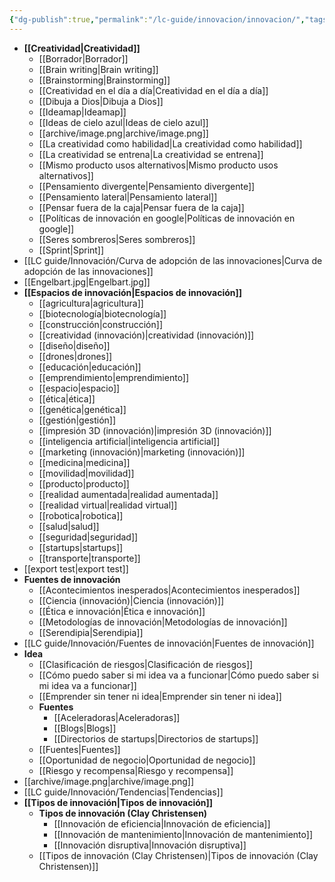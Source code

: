 ```yaml
---
{"dg-publish":true,"permalink":"/lc-guide/innovacion/innovacion/","tags":[[["InnBoK"]],[["content"]]],"noteIcon":""}
---
```


- **[[Creatividad\|Creatividad]]**
	- [[Borrador\|Borrador]]
	- [[Brain writing\|Brain writing]]
	- [[Brainstorming\|Brainstorming]]
	- [[Creatividad en el día a día\|Creatividad en el día a día]]
	- [[Dibuja a Dios\|Dibuja a Dios]]
	- [[Ideamap\|Ideamap]]
	- [[Ideas de cielo azul\|Ideas de cielo azul]]
	- [[archive/image.png\|archive/image.png]]
	- [[La creatividad como habilidad\|La creatividad como habilidad]]
	- [[La creatividad se entrena\|La creatividad se entrena]]
	- [[Mismo producto usos alternativos\|Mismo producto usos alternativos]]
	- [[Pensamiento divergente\|Pensamiento divergente]]
	- [[Pensamiento lateral\|Pensamiento lateral]]
	- [[Pensar fuera de la caja\|Pensar fuera de la caja]]
	- [[Políticas de innovación en google\|Políticas de innovación en google]]
	- [[Seres sombreros\|Seres sombreros]]
	- [[Sprint\|Sprint]]
- [[LC guide/Innovación/Curva de adopción de las innovaciones\|Curva de adopción de las innovaciones]]
- [[Engelbart.jpg\|Engelbart.jpg]]
- **[[Espacios de innovación\|Espacios de innovación]]**
	- [[agricultura\|agricultura]]
	- [[biotecnología\|biotecnología]]
	- [[construcción\|construcción]]
	- [[creatividad (innovación)\|creatividad (innovación)]]
	- [[diseño\|diseño]]
	- [[drones\|drones]]
	- [[educación\|educación]]
	- [[emprendimiento\|emprendimiento]]
	- [[espacio\|espacio]]
	- [[ética\|ética]]
	- [[genética\|genética]]
	- [[gestión\|gestión]]
	- [[impresión 3D (innovación)\|impresión 3D (innovación)]]
	- [[inteligencia artificial\|inteligencia artificial]]
	- [[marketing (innovación)\|marketing (innovación)]]
	- [[medicina\|medicina]]
	- [[movilidad\|movilidad]]
	- [[producto\|producto]]
	- [[realidad aumentada\|realidad aumentada]]
	- [[realidad virtual\|realidad virtual]]
	- [[robotica\|robotica]]
	- [[salud\|salud]]
	- [[seguridad\|seguridad]]
	- [[startups\|startups]]
	- [[transporte\|transporte]]
- [[export test\|export test]]
- **Fuentes de innovación**
	- [[Acontecimientos inesperados\|Acontecimientos inesperados]]
	- [[Ciencia (innovación)\|Ciencia (innovación)]]
	- [[Ética e innovación\|Ética e innovación]]
	- [[Metodologías de innovación\|Metodologías de innovación]]
	- [[Serendipia\|Serendipia]]
- [[LC guide/Innovación/Fuentes de innovación\|Fuentes de innovación]]
- **Idea**
	- [[Clasificación de riesgos\|Clasificación de riesgos]]
	- [[Cómo puedo saber si mi idea va a funcionar\|Cómo puedo saber si mi idea va a funcionar]]
	- [[Emprender sin tener ni idea\|Emprender sin tener ni idea]]
	- **Fuentes**
		- [[Aceleradoras\|Aceleradoras]]
		- [[Blogs\|Blogs]]
		- [[Directorios de startups\|Directorios de startups]]
	- [[Fuentes\|Fuentes]]
	- [[Oportunidad de negocio\|Oportunidad de negocio]]
	- [[Riesgo y recompensa\|Riesgo y recompensa]]
- [[archive/image.png\|archive/image.png]]
- [[LC guide/Innovación/Tendencias\|Tendencias]]
- **[[Tipos de innovación\|Tipos de innovación]]**
	- **Tipos de innovación (Clay Christensen)**
		- [[Innovación de eficiencia\|Innovación de eficiencia]]
		- [[Innovación de mantenimiento\|Innovación de mantenimiento]]
		- [[Innovación disruptiva\|Innovación disruptiva]]
	- [[Tipos de innovación (Clay Christensen)\|Tipos de innovación (Clay Christensen)]]

